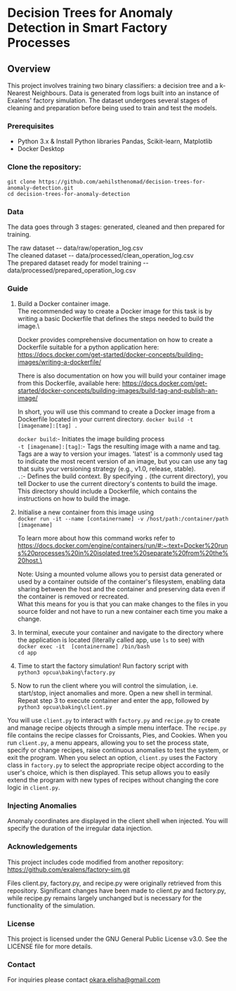 # Decision Trees for Anomaly Detection in Smart Factory Processes

## Overview

This project involves training two binary classifiers: a decision tree and a k-Nearest Neighbours. Data is generated from logs built into an instance of Exalens' factory simulation. The dataset undergoes several stages of cleaning and preparation before being used to train and test the models.


### Prerequisites

- Python 3.x & Install Python libraries Pandas, Scikit-learn, Matplotlib
- Docker Desktop

### Clone the repository:

   `git clone https://github.com/aehilsthenomad/decision-trees-for-anomaly-detection.git`\
   `cd decision-trees-for-anomaly-detection`

### Data
The data goes through 3 stages: generated, cleaned and then prepared for training.

The raw dataset -- data/raw/operation_log.csv\
The cleaned dataset -- data/processed/clean_operation_log.csv\
The prepared dataset ready for model training -- data/processed/prepared_operation_log.csv

### Guide
1. Build a Docker container image.\
   The recommended way to create a Docker image for this task is by writing a basic Dockerfile that defines the steps needed to build the image.\

    Docker provides comprehensive documentation on how to create a Dockerfile suitable for a python application here:\
   https://docs.docker.com/get-started/docker-concepts/building-images/writing-a-dockerfile/

   There is also documentation on how you will build your container image from this Dockerfile, available here: https://docs.docker.com/get-started/docker-concepts/building-images/build-tag-and-publish-an-image/

   In short, you will use this command to create a Docker image from a Dockerfile located in your current directory.
   `docker build -t [imagename]:[tag] .`

   `docker build`:- Initiates the image building process \
   `-t [imagename]:[tag]`:- Tags the resulting image with a name and tag. Tags are a way to version your images. 'latest' is a commonly used tag to indicate the most recent version of an image, but you can use any tag that suits your versioning strategy (e.g., v1.0, release, stable).\
   `.`:- Defines the build context. By specifying `.` (the current directory), you tell Docker to use the current directory's contents to build the image. This directory should include a Dockerfile, which contains the instructions on how to build the image.
   
3. Initialise a new container from this image using\
	`docker run -it --name [containername] -v /host/path:/container/path [imagename]`

    To learn more about how this command works refer to https://docs.docker.com/engine/containers/run/#:~:text=Docker%20runs%20processes%20in%20isolated,tree%20separate%20from%20the%20host.\
   
    Note: Using a mounted volume allows you to persist data generated or used by a container outside of the container's filesystem, enabling data sharing between the host and the container and preserving data even if the container is removed or recreated.\
   What this means for you is that you can make changes to the files in you source folder and not have to run a new container each time you make a change.

4. In terminal, execute your container and navigate to the directory where the application is located (literally called app, use `ls` to see) with\
    `docker exec -it  [containername] /bin/bash`\
    `cd app`
5. Time to start the factory simulation! Run factory script with\
    `python3 opcua\baking\factory.py`
6. Now to run the client where you will control the simulation, i.e.  start/stop, inject anomalies and more. Open a new shell in terminal. Repeat step 3 to execute container and enter the app, followed by\
    `python3 opcua\baking\client.py`

You will use `client.py` to interact with `factory.py` and `recipe.py` to create and manage recipe objects through a simple menu interface. The `recipe.py` file contains the recipe classes for Croissants, Pies, and Cookies. When you run `client.py`, a menu appears, allowing you to set the process state, specify or change recipes, raise continuous anomalies to test the system, or exit the program. When you select an option, `client.py` uses the Factory class in `factory.py` to select the appropriate recipe object according to the user's choice, which is then displayed. This setup allows you to easily extend the program with new types of recipes without changing the core logic in `client.py`.

### Injecting Anomalies
Anomaly coordinates are displayed in the client shell when injected. You will specify the duration of the irregular data injection.


### Acknowledgements

This project includes code modified from another repository: https://github.com/exalens/factory-sim.git

Files client.py, factory.py, and recipe.py were originally retrieved from this repository. Significant changes have been made to client.py and factory.py, while recipe.py remains largely unchanged but is necessary for the functionality of the simulation.

### License
This project is licensed under the GNU General Public License v3.0. See the LICENSE file for more details.

### Contact
For inquiries please contact okara.elisha@gmail.com
